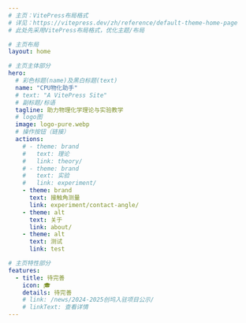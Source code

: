 ```yaml
---
# 主页：VitePress布局格式
# 详见：https://vitepress.dev/zh/reference/default-theme-home-page
# 此处先采用VitePress布局格式，优化主题/布局

# 主页布局
layout: home

# 主页主体部分
hero:
  # 彩色标题(name)及黑白标题(text)
  name: "CPU物化助手"
  # text: "A VitePress Site"
  # 副标题/标语
  tagline: 助力物理化学理论与实验教学
  # logo图
  image: logo-pure.webp
  # 操作按钮（链接）
  actions:
    # - theme: brand
    #   text: 理论
    #   link: theory/
    # - theme: brand
    #   text: 实验
    #   link: experiment/
    - theme: brand
      text: 接触角测量
      link: experiment/contact-angle/
    - theme: alt
      text: 关于
      link: about/
    - theme: alt
      text: 测试
      link: test

# 主页特性部分
features:
  - title: 待完善
    icon: 🎓
    details: 待完善
    # link: /news/2024-2025创坞入驻项目公示/
    # linkText: 查看详情
---
```


